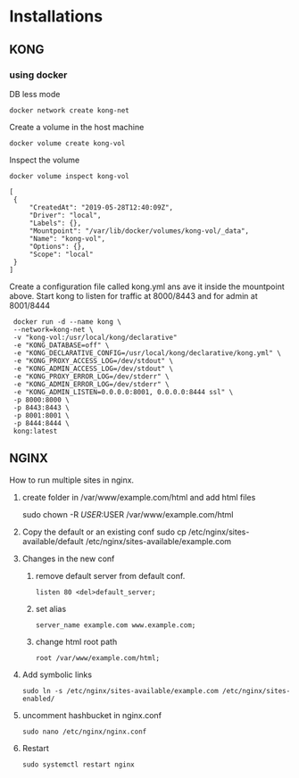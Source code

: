 # Installations
## KONG
### using docker
   DB less mode
   
    docker network create kong-net
    
   Create a volume in the host machine
   
    docker volume create kong-vol
    
   Inspect the volume
   
    docker volume inspect kong-vol
 
    [
     {
         "CreatedAt": "2019-05-28T12:40:09Z",
         "Driver": "local",
         "Labels": {},
         "Mountpoint": "/var/lib/docker/volumes/kong-vol/_data",
         "Name": "kong-vol",
         "Options": {},
         "Scope": "local"
     }
    ]
 
 
  Create a configuration file called kong.yml  ans ave it inside the mountpoint above.
  Start kong to listen for traffic at 8000/8443 and for admin at 8001/8444
  
     docker run -d --name kong \
     --network=kong-net \
     -v "kong-vol:/usr/local/kong/declarative"
     -e "KONG_DATABASE=off" \
     -e "KONG_DECLARATIVE_CONFIG=/usr/local/kong/declarative/kong.yml" \
     -e "KONG_PROXY_ACCESS_LOG=/dev/stdout" \
     -e "KONG_ADMIN_ACCESS_LOG=/dev/stdout" \
     -e "KONG_PROXY_ERROR_LOG=/dev/stderr" \
     -e "KONG_ADMIN_ERROR_LOG=/dev/stderr" \
     -e "KONG_ADMIN_LISTEN=0.0.0.0:8001, 0.0.0.0:8444 ssl" \
     -p 8000:8000 \
     -p 8443:8443 \
     -p 8001:8001 \
     -p 8444:8444 \
     kong:latest



## NGINX

How to run multiple sites in nginx.

1. create folder in /var/www/example.com/html  and add html files
    
    sudo chown -R $USER:$USER /var/www/example.com/html

2. Copy the default or an existing conf
    sudo cp /etc/nginx/sites-available/default /etc/nginx/sites-available/example.com

3. Changes in the new conf
   1. remove default server from default conf.
   
          listen 80 <del>default_server;
          
   2. set alias
      
          server_name example.com www.example.com;
          
   3. change html root path
       
          root /var/www/example.com/html;

4. Add symbolic links
    
       sudo ln -s /etc/nginx/sites-available/example.com /etc/nginx/sites-enabled/

5. uncomment hashbucket in nginx.conf

       sudo nano /etc/nginx/nginx.conf


6. Restart 
          
       sudo systemctl restart nginx
